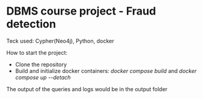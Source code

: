 <h1>DBMS course project - Fraud detection</h1>

Teck used: Cypher(Neo4j), Python, docker

How to start the project:
- Clone the repository
- Build and initialize docker containers: _docker compose build_ and _docker compose up --detach_

The output of the queries and logs would be in the output folder

